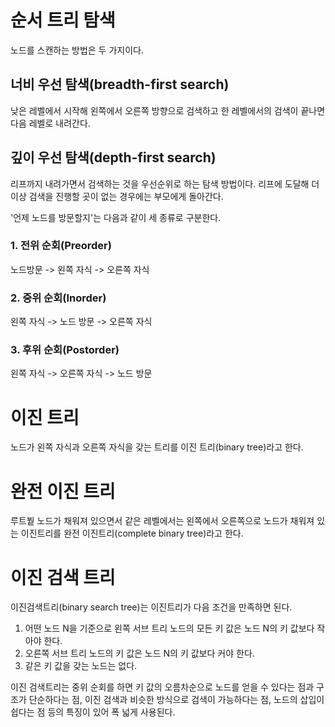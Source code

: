 # 순서 트리 탐색
노드를 스캔하는 방법은 두 가지이다.
## 너비 우선 탐색(breadth-first search)
낮은 레벨에서 시작해 왼쪽에서 오른쪽 방향으로 검색하고 한 레벨에서의 검색이 끝나면 다음 레벨로 내려간다.

## 깊이 우선 탐색(depth-first search)
리프까지 내려가면서 검색하는 것을 우선순위로 하는 탐색 방법이다.
리프에 도달해 더 이상 검색을 진행할 곳이 없는 경우에는 부모에게 돌아간다.

'언제 노드를 방문할지'는 다음과 같이 세 종류로 구분한다.

### 1. 전위 순회(Preorder)
노드방문 -> 왼쪽 자식 -> 오른쪽 자식

### 2. 중위 순회(Inorder)
왼쪽 자식 -> 노드 방문 -> 오른쪽 자식

### 3. 후위 순회(Postorder)
왼쪽 자식 -> 오른쪽 자식 -> 노드 방문

# 이진 트리
노드가 왼쪽 자식과 오른쪽 자식을 갖는 트리를 이진 트리(binary tree)라고 한다.
# 완전 이진 트리
루트붵 노드가 채워져 있으면서 같은 레벨에서는 왼쪽에서 오른쪽으로 노드가 채워져 있는 이진트리를 완전 이진트리(complete binary tree)라고 한다.
# 이진 검색 트리
이진검색트리(binary search tree)는 이진트리가 다음 조건을 만족하면 된다.
1. 어떤 노드 N을 기준으로 왼쪽 서브 트리 노드의 모든 키 값은 노드 N의 키 값보다 작아야 한다.
2. 오른쪽 서브 트리 노드의 키 값은 노드 N의 키 값보다 커야 한다.
3. 같은 키 값을 갖는 노드는 없다.

이진 검색트리는 중위 순회를 하면 키 값의 오름차순으로 노드를 얻을 수 있다는 점과 구조가 단순하다는 점, 이진 검색과 비슷한 방식으로 검색이 가능하다는 점, 노드의 삽입이 쉽다는 점 등의 특징이 있어 폭 넓게 사용된다.
